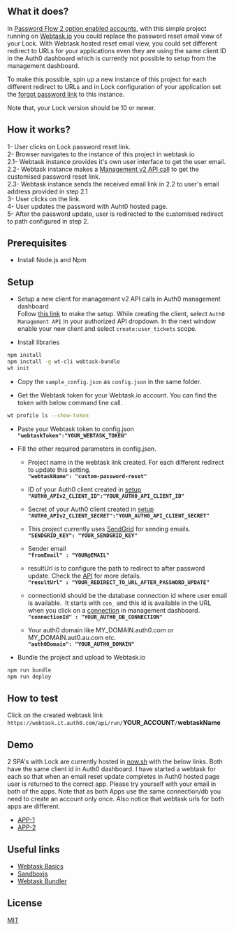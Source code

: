 ## What it does?

In [Password Flow 2 option enabled accounts](https://auth0.com/forum/t/changepassword-v2-flow-and-force-password-reset/2535/1), with this simple project running on [Webtask.io](https://webtask.io)
you could replace the password reset email view of your Lock. With Webtask hosted reset email view, you could set different redirect to URLs for your applications even they are using the same client ID in the Auth0 dashboard which is currently not possible to setup from the management dashboard.

To make this possible, spin up a new instance of this project for each different redirect to URLs and in 
Lock configuration of your application set the [forgot password link](https://auth0.com/docs/libraries/lock/v10/customization#forgotpasswordlink-string-) to this instance.

Note that, your Lock version should be 10 or newer.

## How it works?

1- User clicks on Lock password reset link. <br />
2- Browser navigates to the instance of this project in webtask.io<br />
2.1- Webtask instance provides it's own user interface to get the user email.<br />
2.2- Webtask instance makes a [Management v2 API call](https://auth0.com/docs/api/management/v2#!/Tickets/post_password_change) to get the customised password reset link.<br />
2.3- Webtask instance sends the received email link in 2.2 to user's email address provided in step 2.1<br />
3- User clicks on the link.<br />
4- User updates the password with Auht0 hosted page.<br />
5- After the password update, user is redirected to the customised redirect to path configured in step 2.<br />

## Prerequisites
* Install Node.js and Npm 

## Setup
* Setup a new client for management v2 API calls in Auth0 management dashboard<br />
Follow [this link](https://auth0.com/docs/api-auth/config/using-the-auth0-dashboard) to make the setup.
While creating the client, select `Auth0 Management API` in your authorized API dropdown. 
In the next window enable your new client and select `create:user_tickets` scope. 

* Install libraries

```bash
npm install
npm install -g wt-cli webtask-bundle
wt init
```
* Copy the `sample_config.json` as `config.json` in the same folder.

* Get the Webtask token for your Webtask.io account. You can find the token with below command line call.
 
```bash   
wt profile ls --show-token
```

* Paste your Webtask token to config.json<br />
<b>`"webtaskToken":"YOUR_WEBTASK_TOKEN"`</b>

* Fill the other required parameters in config.json.

  * Project name in the webtask link created. For each different redirect to update this setting.<br />
  <b>`"webtaskName": "custom-password-reset"`</b>
  
  * ID of your Auth0 client created in [setup](https://auth0.com/docs/api-auth/config/using-the-auth0-dashboard)<br />
  <b>`"AUTH0_APIv2_CLIENT_ID":"YOUR_AUTH0_API_CLIENT_ID"`</b>
  
  * Secret of your Auth0 client created in [setup](https://auth0.com/docs/api-auth/config/using-the-auth0-dashboard)<br />
  <b>`"AUTH0_APIv2_CLIENT_SECRET":"YOUR_AUTH0_API_CLIENT_SECRET"`</b>
  
  * This project currently uses [SendGrid](www.sendgrid.com) for sending emails.<br /> 
  <b>`"SENDGRID_KEY": "YOUR_SENDGRID_KEY"`</b>
  
  * Sender email<br />
  <b>`"fromEmail" : "YOUR@EMAIL"`</b>
  
  * resultUrl is to configure the path to redirect to after password update. Check the [API](https://auth0.com/docs/api/management/v2#!/Tickets/post_password_change) for more details.<br />
  <b>`"resultUrl" : "YOUR_REDIRECT_TO_URL_AFTER_PASSWORD_UPDATE"`</b>
  
  * connectionId should be the database connection id where user email is available.
  It starts with `con_` and this id is available in the URL when you click on a [connection](https://manage.auth0.com/#/connections/database) in 
  management dashboard.<br />
  <b>`"connectionId" : "YOUR_AUTH0_DB_CONNECTION"`</b>

  * Your auth0 domain like MY_DOMAIN.auth0.com or MY_DOMAIN.aut0.au.com etc.<br />
  <b>`"auth0Domain": "YOUR_AUTH0_DOMAIN"`</b>

* Bundle the project and upload to Webtask.io
```bash
npm run bundle
npm run deploy
```
## How to test
Click on the created webtask link <br />
`https://webtask.it.auth0.com/api/run/`<b>YOUR_ACCOUNT</b>`/`<b>webtaskName</b>

## Demo
2 SPA's with Lock are currently hosted in [now.sh](https://now.sh) with the below links. Both have the same client id in Auth0 dashboard. 
I have started a webtask for each so that when an email reset update completes in Auth0 hosted page user is
returned to the correct app. Please try yourself with your email in both of the apps. Note that as both Apps
use the same connection/db you need to create an account only once. Also notice that webtask urls for both apps
are different.

* [APP-1](https://build-xkqwxuiflr.now.sh)
* [APP-2](https://build-qhwjuvtumi.now.sh)

## Useful links
* [Webtask Basics](https://webtask.io/docs/101)
* [Sandboxjs](https://webtask.io/docs/sandboxjs)
* [Webtask Bundler](https://github.com/auth0/webtask-bundle)

## License
[MIT](LICENSE)
